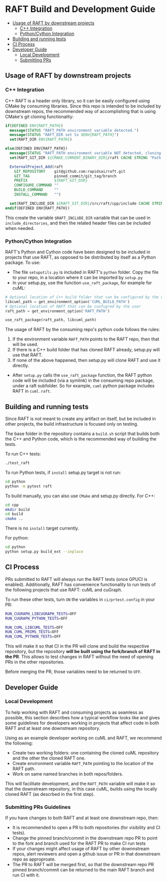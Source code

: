 # RAFT Build and Development Guide

- [Usage of RAFT by downstream projects](#usage-of-raft-by-downstream-projects)
    - [C++ Integration](#c-integration)
    - [Python/Cython Integration](#pythoncython-integration)
- [Building and running tests](#building-and-running-tests)
- [CI Process](#ci-process)
- [Developer Guide](#developer-guide)
    - [Local Development](#local-development)
    - [Submitting PRs](#submitting-prs)



## Usage of RAFT by downstream projects

### C++ Integration

C++ RAFT is a header only library, so it can be easily configured using CMake by consuming libraries. Since this repo is intended to be included by downstream repos, the recommended way of accomplishing that is using CMake's git cloning functionality:


```cmake
if(DEFINED ENV{RAFT_PATH})
  message(STATUS "RAFT_PATH environment variable detected.")
  message(STATUS "RAFT_DIR set to $ENV{RAFT_PATH}")
  set(RAFT_DIR ENV{RAFT_PATH})

else(DEFINED ENV{RAFT_PATH})
  message(STATUS "RAFT_PATH environment variable NOT detected, cloning RAFT")
  set(RAFT_GIT_DIR ${CMAKE_CURRENT_BINARY_DIR}/raft CACHE STRING "Path to RAFT repo")

  ExternalProject_Add(raft
    GIT_REPOSITORY    git@github.com:rapidsai/raft.git
    GIT_TAG           pinned_commit/git_tag/branch
    PREFIX            ${RAFT_GIT_DIR}
    CONFIGURE_COMMAND ""
    BUILD_COMMAND     ""
    INSTALL_COMMAND   "")

  set(RAFT_INCLUDE_DIR ${RAFT_GIT_DIR}/src/raft/cpp/include CACHE STRING "RAFT include variable")
endif(DEFINED ENV{RAFT_PATH})

```

This create the variable `$RAFT_INCLUDE_DIR` variable that can be used in `include_directories`, and then the related header files can be included when needed.

### Python/Cython Integration

RAFT's Python and Cython code have been designed to be included in projects that use RAFT, as opposed to be distributed by itself as a Python package. To use:

- The file `setuputils.py` is included in RAFT's `python` folder. Copy the file to your repo, in a location where it can be imported by `setup.py`
- In your setup.py, use the function `use_raft_package`, for example for cuML:


```python
# Optional location of C++ build folder that can be configured by the user
libcuml_path = get_environment_option('CUML_BUILD_PATH')
# Optional location of RAFT that can be confugred by the user
raft_path = get_environment_option('RAFT_PATH')

use_raft_package(raft_path, libcuml_path)
```

The usage of RAFT by the consuming repo's python code follows the rules:
1. If the environment variable `RAFT_PATH` points to the RAFT repo, then that will be used.
2. If there is a C++ build folder that has cloned RAFT already, setup.py will use that RAFT.
3. If none of the above happened, then setup.py will clone RAFT and use it directly.

- After `setup.py` calls the `use_raft_package` function, the RAFT python code will be included (via a symlink) in the consuming repo package, under a raft subfolder. So for example, `cuml` python package includes RAFT in `cuml.raft`.


## Building and running tests

Since RAFT is not meant to create any artifact on itself, but be included in other projects, the build infrastructure is focused only on testing.

The base folder in the repository contains a `build.sh` script that builds both the C++ and Python code, which is the recommended way of building the tests.

To run C++ tests:

```bash
./test_raft
```

To run Python tests, if `install` setup.py target is not run:

```bash
cd python
python -m pytest raft
```

To build manually, you can also use `CMake` and setup.py directly. For C++:

```bash
cd cpp
mkdir build
cd build
cmake ..
```

There is no `install` target currently.

For python:

```bash
cd python
python setup.py build_ext --inplace
```


## CI Process

PRs submitted to RAFT will always run the RAFT tests (once GPUCI is enabled). Additionally, RAFT has convenience functionality to run tests of the following projects that use RAFT: cuML and cuGraph.

To run these other tests, turn `ON` the variables in `ci/prtest.config` in your PR:

```bash
RUN_CUGRAPH_LIBCUGRAPH_TESTS=OFF
RUN_CUGRAPH_PYTHON_TESTS=OFF

RUN_CUML_LIBCUML_TESTS=OFF
RUN_CUML_PRIMS_TESTS=OFF
RUN_CUML_PYTHON_TESTS=OFF
```

This will make it so that CI in the PR will clone and build the respective repository, but the repository **will be built using the fork/branch of RAFT in the PR**. This allows to test changes in RAFT without the need of opening PRs in the other repositories.

Before merging the PR, those variables need to be returned to `OFF`.


## Developer Guide

### Local Development

To help working with RAFT and consuming projects as seamless as possible, this section describes how a typical workflow looks like and gives some guidelines for developers working in projects that affect code in both RAFT and at least one downstream repository.

Using as an example developer working on cuML and RAFT, we recommend the following:

- Create two working folders: one containing the cloned cuML repository and the other the cloned RAFT one.
- Create environment variable `RAFT_PATH` pointing to the location of the RAFT path.
- Work on same named branches in both repos/folders.

This will facilitate development, and the `RAFT_PATH` variable will make it so that the downstream repository, in this case cuML, builds using the locally cloned RAFT (as descrbed in the first step).

### Submitting PRs Guidelines

If you have changes to both RAFT and at least one downstream repo, then:

- It is recommended to open a PR to both repositories (for visibility and CI tests).
- Change the pinned branch/commit in the downstream repo PR to point to the fork and branch used for the RAFT PR to make CI run tests
- If your changes might affect usage of RAFT by other downnstream repos, alert reviewers and open a github issue or PR in that downstream repo as approproate.
- The PR to RAFT will be merged first, so that the downstream repo PR pinned branch/commit can be returned to the main RAFT branch and run CI with it.
